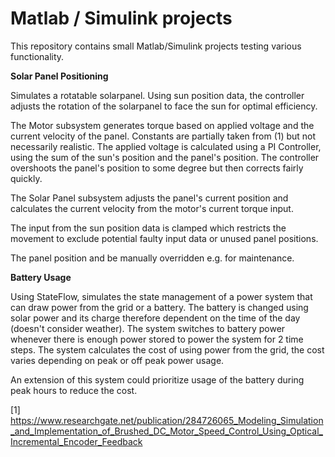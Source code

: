# Matlab / Simulink projects

This repository contains small Matlab/Simulink projects testing various functionality. 

**Solar Panel Positioning**

Simulates a rotatable solarpanel. Using sun position data, the controller adjusts the rotation of the solarpanel to face the sun for optimal efficiency.

The Motor subsystem generates torque based on applied voltage and the current velocity of the panel. Constants are partially taken from (1) but not necessarily realistic. The applied voltage is calculated using a PI Controller, using the sum of the sun's position and the panel's position. The controller overshoots the panel's position to some degree but then corrects fairly quickly.

The Solar Panel subsystem adjusts the panel's current position and calculates the current velocity from the motor's current torque input.

The input from the sun position data is clamped which restricts the movement to exclude potential faulty input data or unused panel positions.

The panel position and be manually overridden e.g. for maintenance.


**Battery Usage**

Using StateFlow, simulates the state management of a power system that can draw power from the grid or a battery. The battery is changed using solar power and its charge therefore dependent on the time of the day (doesn't consider weather). The system switches to battery power whenever there is enough power stored to power the system for 2 time steps. 
The system calculates the cost of using power from the grid, the cost varies depending on peak or off peak power usage.

An extension of this system could prioritize usage of the battery during peak hours to reduce the cost.


[1] https://www.researchgate.net/publication/284726065_Modeling_Simulation_and_Implementation_of_Brushed_DC_Motor_Speed_Control_Using_Optical_Incremental_Encoder_Feedback

